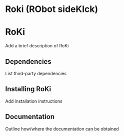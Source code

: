 Roki (RObot sideKIck)
==========================================================================

# RoKi
Add a brief description of RoKi

## Dependencies
List third-party dependencies

## Installing RoKi
Add installation instructions

## Documentation
Outline how/where the documentation can be obtained
